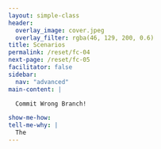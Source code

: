 ```yaml
---
layout: simple-class
header:
  overlay_image: cover.jpeg
  overlay_filter: rgba(46, 129, 200, 0.6)
title: Scenarios
permalink: /reset/fc-04
next-page: /reset/fc-05
facilitator: false
sidebar:
  nav: "advanced"
main-content: |  

  Commit Wrong Branch!  

show-me-how:
tell-me-why: |
  The
---
```

